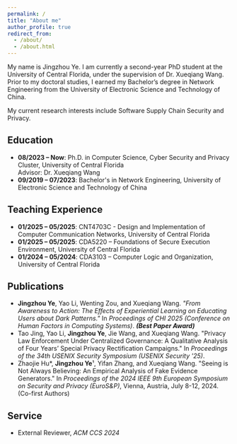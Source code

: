 ```yaml
---
permalink: /
title: "About me"
author_profile: true
redirect_from: 
  - /about/
  - /about.html
---
```


My name is Jingzhou Ye. I am currently a second-year PhD student at the University of Central Florida, under the supervision of Dr. Xueqiang Wang. Prior to my doctoral studies, I earned my Bachelor’s degree in Network Engineering from the University of Electronic Science and Technology of China.

My current research interests include Software Supply Chain Security and Privacy.




## Education
- **08/2023 – Now**: Ph.D. in Computer Science, Cyber Security and Privacy Cluster, University of Central Florida  
  Advisor: Dr. Xueqiang Wang
- **09/2019 – 07/2023**: Bachelor's in Network Engineering, University of Electronic Science and Technology of China

## Teaching Experience
- **01/2025 – 05/2025**: CNT4703C - Design and Implementation of Computer Communication Networks, University of Central Florida
- **01/2025 – 05/2025**: CDA5220 – Foundations of Secure Execution Environment, University of Central Florida
- **01/2024 – 05/2024**: CDA3103 – Computer Logic and Organization, University of Central Florida

## Publications
- **Jingzhou Ye**, Yao Li, Wenting Zou, and Xueqiang Wang. *"From Awareness to Action: The Effects of Experiential Learning on Educating Users about Dark Patterns."* In *Proceedings of CHI 2025 (Conference on Human Factors in Computing Systems)*. **_(Best Paper Award)_**  
- Tao Jing, Yao Li, **Jingzhou Ye**, Jie Wang, and Xueqiang Wang. "Privacy Law Enforcement Under Centralized Governance: A Qualitative Analysis of Four Years’ Special Privacy Rectification Campaigns." In *Proceedings of the 34th USENIX Security Symposium (USENIX Security '25)*.
- Zhaojie Hu*, **Jingzhou Ye**¹, Yifan Zhang, and Xueqiang Wang. "Seeing is Not Always Believing: An Empirical Analysis of Fake Evidence Generators." In *Proceedings of the 2024 IEEE 9th European Symposium on Security and Privacy (EuroS&P)*, Vienna, Austria, July 8-12, 2024. (Co-first Authors)



## Service
- External Reviewer, *ACM CCS 2024*
